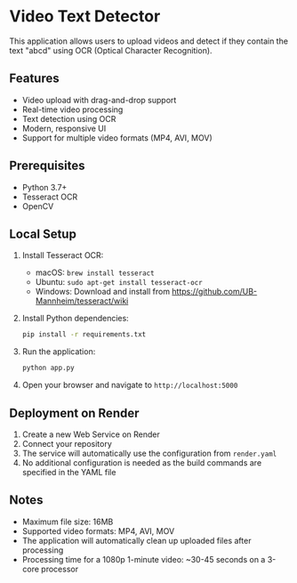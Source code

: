 # Video Text Detector

This application allows users to upload videos and detect if they contain the text "abcd" using OCR (Optical Character Recognition).

## Features

- Video upload with drag-and-drop support
- Real-time video processing
- Text detection using OCR
- Modern, responsive UI
- Support for multiple video formats (MP4, AVI, MOV)

## Prerequisites

- Python 3.7+
- Tesseract OCR
- OpenCV

## Local Setup

1. Install Tesseract OCR:
   - macOS: `brew install tesseract`
   - Ubuntu: `sudo apt-get install tesseract-ocr`
   - Windows: Download and install from https://github.com/UB-Mannheim/tesseract/wiki

2. Install Python dependencies:
   ```bash
   pip install -r requirements.txt
   ```

3. Run the application:
   ```bash
   python app.py
   ```

4. Open your browser and navigate to `http://localhost:5000`

## Deployment on Render

1. Create a new Web Service on Render
2. Connect your repository
3. The service will automatically use the configuration from `render.yaml`
4. No additional configuration is needed as the build commands are specified in the YAML file

## Notes

- Maximum file size: 16MB
- Supported video formats: MP4, AVI, MOV
- The application will automatically clean up uploaded files after processing
- Processing time for a 1080p 1-minute video: ~30-45 seconds on a 3-core processor 
